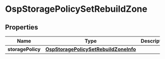 # OspStoragePolicySetRebuildZone

## Properties
Name | Type | Description | Notes
------------ | ------------- | ------------- | -------------
**storagePolicy** | [**OspStoragePolicySetRebuildZoneInfo**](OspStoragePolicySetRebuildZoneInfo.md) |  |  [optional]
